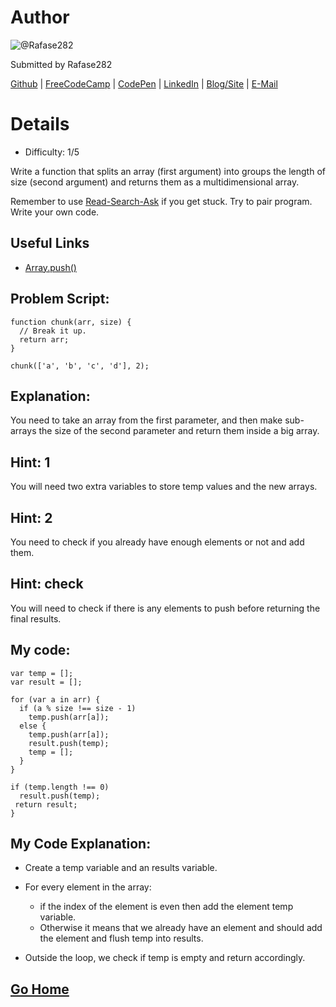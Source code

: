 # Author
![@Rafase282](https://avatars0.githubusercontent.com/Rafase282?&s=128)

Submitted by Rafase282

[Github](https://github.com/Rafase282) | [FreeCodeCamp](http://www.freecodecamp.com/rafase282) | [CodePen](http://codepen.io/Rafase282/) | [LinkedIn](https://www.linkedin.com/in/rafase282) | [Blog/Site](https://rafase282.wordpress.com/) | [E-Mail](mailto:rafase282@gmail.com)

# Details
- Difficulty: 1/5

Write a function that splits an array (first argument) into groups the length of size (second argument) and returns them as a multidimensional array.

Remember to use [ Read-Search-Ask](http://github.com/FreeCodeCamp/freecodecamp/wiki/How-to-get-help-when-you-get-stuck) if you get stuck. Try to pair program. Write your own code.

## Useful Links
- [Array.push()](https://developer.mozilla.org/en-US/docs/Web/JavaScript/Reference/Global_Objects/Array/push)

## Problem Script:

```
function chunk(arr, size) {
  // Break it up.
  return arr;
}

chunk(['a', 'b', 'c', 'd'], 2);
```

## Explanation:
You need to take an array from the first parameter, and then make sub-arrays the size of the second parameter and return them inside a big array.

## Hint: 1
You will need two extra variables to store temp values and the new arrays.

## Hint: 2
You need to check if you already have enough elements or not and add them.

## Hint: check
You will need to check if there is any elements to push before returning the final results.

## My code:

```
var temp = [];
var result = [];

for (var a in arr) {
  if (a % size !== size - 1)
    temp.push(arr[a]);
  else {
    temp.push(arr[a]);
    result.push(temp);
    temp = [];
  }
}

if (temp.length !== 0)
  result.push(temp);
 return result;
}
```

## My Code Explanation:
- Create a temp variable and an results variable.
- For every element in the array:
  - if the index of the element is even then add the element temp variable.
  - Otherwise it means that we already have an element and should add the element and flush temp into results.

- Outside the loop, we check if temp is empty and return accordingly.

## [Go Home](https://github.com/Rafase282/My-FreeCodeCamp-Code/wiki)

